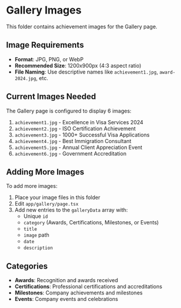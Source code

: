 # Gallery Images

This folder contains achievement images for the Gallery page.

## Image Requirements

- **Format**: JPG, PNG, or WebP
- **Recommended Size**: 1200x900px (4:3 aspect ratio)
- **File Naming**: Use descriptive names like `achievement1.jpg`, `award-2024.jpg`, etc.

## Current Images Needed

The Gallery page is configured to display 6 images:
1. `achievement1.jpg` - Excellence in Visa Services 2024
2. `achievement2.jpg` - ISO Certification Achievement
3. `achievement3.jpg` - 1000+ Successful Visa Applications
4. `achievement4.jpg` - Best Immigration Consultant
5. `achievement5.jpg` - Annual Client Appreciation Event
6. `achievement6.jpg` - Government Accreditation

## Adding More Images

To add more images:
1. Place your image files in this folder
2. Edit `app/gallery/page.tsx`
3. Add new entries to the `galleryData` array with:
   - Unique `id`
   - `category` (Awards, Certifications, Milestones, or Events)
   - `title`
   - `image` path
   - `date`
   - `description`

## Categories

- **Awards**: Recognition and awards received
- **Certifications**: Professional certifications and accreditations
- **Milestones**: Company achievements and milestones
- **Events**: Company events and celebrations

